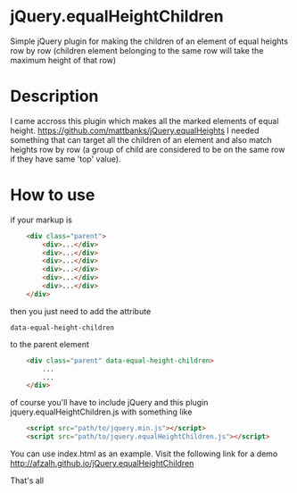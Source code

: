 jQuery.equalHeightChildren
==========================

Simple jQuery plugin for making the children of an element of equal heights row by row (children element belonging to the same row will take the maximum height of that row)

Description
=================================
I came accross this plugin which makes all the marked elements of equal height.
https://github.com/mattbanks/jQuery.equalHeights
I needed something that can target all the children of an element and also match heights row by row (a group of child are considered to be on the same row if they have same 'top' value).

How to use
===========
if your markup is
```html
	<div class="parent">
	    <div>...</div>
	    <div>...</div>
	    <div>...</div>
	    <div>...</div>
	    <div>...</div>
	    <div>...</div>
	</div>
```
then you just need to add the attribute 

	data-equal-height-children

to the parent element
```html
	<div class="parent" data-equal-height-children>
		...
		...
	</div>
```
of course you'll have to include jQuery and this plugin jquery.equalHeightChildren.js
with something like
```html
	<script src="path/to/jquery.min.js"></script>
	<script src="path/to/jquery.equalHeightChildren.js"></script>
```
You can use index.html as an example. Visit the following link for a demo
	http://afzalh.github.io/jQuery.equalHeightChildren

That's all
